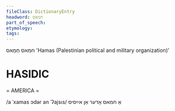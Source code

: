 ```yaml
---
fileClass: DictionaryEntry
headword: חמאס
part_of_speech: 
etymology: 
tags: 
---
```

חמאס
חַמַאס
'Hamas (Palestinian political and military organization)'

HASIDIC
=======
= AMERICA = 

/a ˈxamas ɔdər an ˈʔajsɩs/ אַ חמאס אָדער אַן אײַסיס